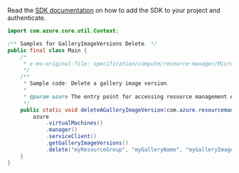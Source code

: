 Read the [SDK documentation](https://github.com/Azure/azure-sdk-for-java/blob/azure-resourcemanager_2.12.0/sdk/resourcemanager/azure-resourcemanager/README.md) on how to add the SDK to your project and authenticate.

```java
import com.azure.core.util.Context;

/** Samples for GalleryImageVersions Delete. */
public final class Main {
    /*
     * x-ms-original-file: specification/compute/resource-manager/Microsoft.Compute/stable/2021-10-01/examples/gallery/DeleteAGalleryImageVersion.json
     */
    /**
     * Sample code: Delete a gallery image version.
     *
     * @param azure The entry point for accessing resource management APIs in Azure.
     */
    public static void deleteAGalleryImageVersion(com.azure.resourcemanager.AzureResourceManager azure) {
        azure
            .virtualMachines()
            .manager()
            .serviceClient()
            .getGalleryImageVersions()
            .delete("myResourceGroup", "myGalleryName", "myGalleryImageName", "1.0.0", Context.NONE);
    }
}
```
